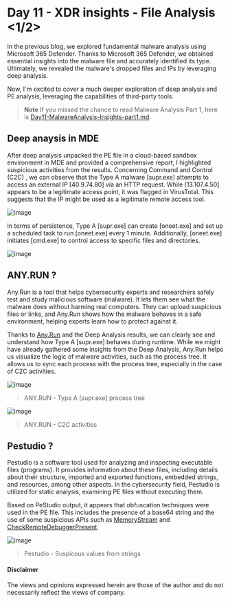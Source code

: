 # Day 11 - XDR insights - File Analysis <1/2>
In the previous blog, we explored fundamental malware analysis using Microsoft 365 Defender. Thanks to Microsoft 365 Defender, we obtained essential insights into the malware file and accurately identified its type. Ultimately, we revealed the malware's dropped files and IPs by leveraging deep analysis.

Now, I'm excited to cover a much deeper exploration of deep analysis and PE analysis, leveraging the capabilities of third-party tools.

> **Note**
> If you missed the chance to read Malware Analysis Part 1, here is [Day11-MalwareAnalysis-Insights-part1.md](https://github.com/LearningKijo/SecurityResearcher-Note/blob/main/SecurityResearcher-Note-Folder/Day11-MalwareAnalysis-Insights-part1.md).

## Deep anaysis in MDE
After deep analysis unpacked the PE file in a cloud-based sandbox environment in MDE and provided a comprehensive report, I highlighted suspicious activities from the results. 
Concerning Command and Control (C2C) , we can observe that the Type A malware [supr.exe] attempts to access an external IP [40.9.74.80] via an HTTP request. 
While [13.107.4.50] appears to be a legitimate access point, it was flagged in VirusTotal. This suggests that the IP might be used as a legitimate remote access tool.

![image](https://github.com/LearningKijo/SecurityResearcher-Note/assets/120234772/ea8eb0ac-ac05-4e9a-901d-464e6c78e830)

In terms of persistence, Type A [supr.exe] can create [oneet.exe] and set up a scheduled task to run [oneet.exe] every 1 minute. 
Additionally, [oneet.exe] initiates [cmd.exe] to control access to specific files and directories.

![image](https://github.com/LearningKijo/SecurityResearcher-Note/assets/120234772/8ecbdf02-7e61-48a2-b939-d25cffc6ec9b)


## ANY.RUN ?
Any.Run is a tool that helps cybersecurity experts and researchers safely test and study malicious software (malware). 
It lets them see what the malware does without harming real computers. 
They can upload suspicious files or links, and Any.Run shows how the malware behaves in a safe environment, helping experts learn how to protect against it.

Thanks to [Any.Run](https://app.any.run/tasks/7ad0e3c5-1617-437f-8cbb-700e40026cee/) and the Deep Analysis results, we can clearly see and understand how Type A [supr.exe] behaves during runtime. 
While we might have already gathered some insights from the Deep Analysis, Any.Run helps us visualize the logic of malware activities, such as the process tree. 
It allows us to sync each process with the process tree, especially in the case of C2C activities.

![image](https://github.com/LearningKijo/SecurityResearcher-Note/assets/120234772/1cda860c-8263-480a-8fbb-4c1747404d1d)
> ANY.RUN - Type A [supr.exe] process tree

![image](https://github.com/LearningKijo/SecurityResearcher-Note/assets/120234772/8a68527d-346d-42fa-a09b-518b7e9b25aa)
> ANY.RUN - C2C activities

## Pestudio ?
Pestudio is a software tool used for analyzing and inspecting executable files (programs). 
It provides information about these files, including details about their structure, imported and exported functions, embedded strings, and resources, among other aspects. In the cybersecurity field, Pestudio is utilized for static analysis, examining PE files without executing them.


Based on PeStudio output, it appears that obfuscation techniques were used in the PE file. 
This includes the presence of a base64 string and the use of some suspicious APIs such as [MemoryStream](https://learn.microsoft.com/en-us/dotnet/api/system.io.memorystream?view=net-7.0) and [CheckRemoteDebuggerPresent](https://learn.microsoft.com/en-us/windows/win32/api/debugapi/nf-debugapi-checkremotedebuggerpresent).

![image](https://github.com/LearningKijo/SecurityResearcher-Note/assets/120234772/3eaac226-4a09-4535-aa69-116d771eafb4)
> Pestudio - Suspicous values from strings

#### Disclaimer
The views and opinions expressed herein are those of the author and do not necessarily reflect the views of company.
